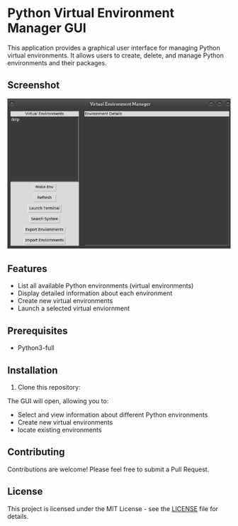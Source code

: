 # Python Virtual Environment Manager GUI

This application provides a graphical user interface for managing Python virtual environments. It allows users to create, delete, and manage Python environments and their packages.

## Screenshot

![Python Virtual Environment Manager GUI](s.png)

## Features

- List all available Python environments (virtual environments)
- Display detailed information about each environment
- Create new virtual environments 
- Launch a selected virtual enviornment

## Prerequisites

- Python3-full

## Installation

1. Clone this repository:

The GUI will open, allowing you to:

- Select and view information about different Python environments
- Create new virtual environments
- locate existing environments

## Contributing

Contributions are welcome! Please feel free to submit a Pull Request.

## License

This project is licensed under the MIT License - see the [LICENSE](https://opensource.org/license/mit) file for details.
